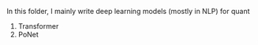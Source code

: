 In this folder, I mainly write deep learning models (mostly in NLP) for quant
1. Transformer
2. PoNet